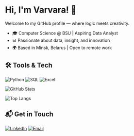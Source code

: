 # Hi, I'm Varvara! 👋
Welcome to my GitHub profile — where logic meets creativity.

- 🎓 Computer Science @ BSU | Aspiring Data Analyst  
- 📊 Passionate about data, insight, and innovation  
- 🌍 Based in Minsk, Belarus | Open to remote work  

## 🛠️ Tools & Tech
![Python](https://img.shields.io/badge/-Python-3776AB?logo=python&logoColor=white&style=flat)
![SQL](https://img.shields.io/badge/-SQL-4479A1?logo=postgresql&logoColor=white&style=flat)
![Excel](https://img.shields.io/badge/-Excel-217346?logo=microsoft-excel&logoColor=white&style=flat)

![GitHub Stats](https://github-readme-stats.vercel.app/api?username=VS000A&show_icons=true&theme=radical)

![Top Langs](https://github-readme-stats.vercel.app/api/top-langs/?username=VS000A&layout=compact)

## 📬 Get in Touch
[![LinkedIn](https://img.shields.io/badge/-LinkedIn-0A66C2?logo=linkedin&logoColor=white)](https://linkedin.com/in/varvarashepko)
[![Email](https://img.shields.io/badge/-Email-D14836?logo=gmail&logoColor=white)](varya.shepko@gmail.com)
